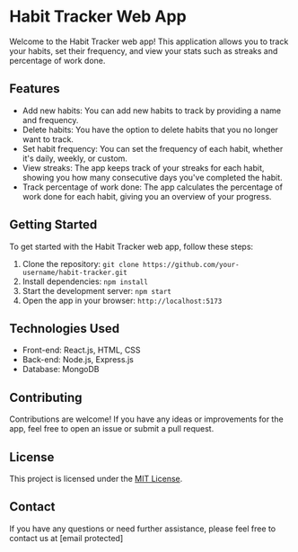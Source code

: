 # Habit Tracker Web App

Welcome to the Habit Tracker web app! This application allows you to track your habits, set their frequency, and view your stats such as streaks and percentage of work done.

## Features

- Add new habits: You can add new habits to track by providing a name and frequency.
- Delete habits: You have the option to delete habits that you no longer want to track.
- Set habit frequency: You can set the frequency of each habit, whether it's daily, weekly, or custom.
- View streaks: The app keeps track of your streaks for each habit, showing you how many consecutive days you've completed the habit.
- Track percentage of work done: The app calculates the percentage of work done for each habit, giving you an overview of your progress.

## Getting Started

To get started with the Habit Tracker web app, follow these steps:

1. Clone the repository: `git clone https://github.com/your-username/habit-tracker.git`
2. Install dependencies: `npm install`
3. Start the development server: `npm start`
4. Open the app in your browser: `http://localhost:5173`

## Technologies Used

- Front-end: React.js, HTML, CSS
- Back-end: Node.js, Express.js
- Database: MongoDB

## Contributing

Contributions are welcome! If you have any ideas or improvements for the app, feel free to open an issue or submit a pull request.

## License

This project is licensed under the [MIT License](LICENSE).

## Contact

If you have any questions or need further assistance, please feel free to contact us at [email protected]
